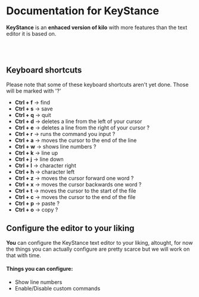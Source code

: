 # Documentation for KeyStance
  **KeyStance** is an **enhaced version of kilo** with more features than the text editor it is based on.

<br/><br/>

 ## Keyboard shortcuts
   Please note that some of these keyboard shortcuts aren't yet done. Those will be
marked with '?'

   * **Ctrl + f** -> find
   * **Ctrl + s** -> save
   * **Ctrl + q** -> quit
   * **Ctrl + d** -> deletes a line from the left of your cursor
   * **Ctrl + e** -> deletes a line from the right of your cursor ?
   * **Ctrl + r** -> runs the command you input ?
   * **Ctrl + a** -> moves the cursor to the end of the line
   * **Ctrl + w** -> shows line numbers ?
   * **Ctrl + k** -> line up
   * **Ctrl + j** -> line down
   * **Ctrl + l** -> character right
   * **Ctrl + h** -> character left
   * **Ctrl + z** -> moves the cursor forward one word ?
   * **Ctrl + x** -> moves the cursor backwards one word ?
   * **Ctrl + t** -> moves the cursor to the start of the file
   * **Ctrl + c** -> moves the cursor to the end of the file
   * **Ctrl + p** -> paste ?
   * **Ctrl + o** -> copy ?



 ## Configure the editor to your liking
   **You** can configure the KeyStance text editor to your liking, altought, for now the things you can actually configure are pretty scarce but we will work on that with time.

   #### Things you can configure:
   * Show line numbers
   * Enable/Disable custom commands